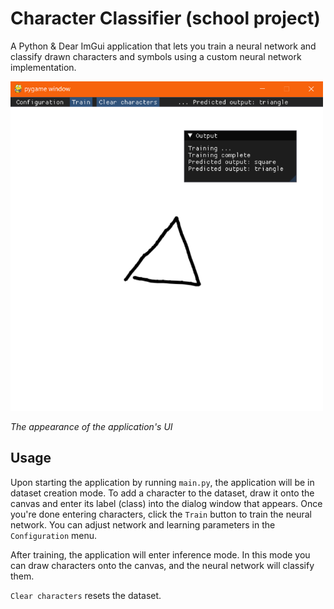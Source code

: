 # Character Classifier (school project)

A Python & Dear ImGui application that lets you train a neural network and classify drawn characters and symbols using a custom neural network implementation.

<img alt="The appearance of the application's UI" src="docs/images/app-ui.png" width="500">

*The appearance of the application's UI*


## Usage

Upon starting the application by running `main.py`, the application will be in dataset creation mode. To add a character to the dataset, draw it onto the canvas and enter its label (class) into the dialog window that appears. Once you're done entering characters, click the `Train` button to train the neural network. You can adjust network and learning parameters in the `Configuration` menu.

After training, the application will enter inference mode. In this mode you can draw characters onto the canvas, and the neural network will classify them.

`Clear characters` resets the dataset.